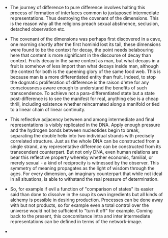 - The journey of difference to pure difference involves halting this process of formation of interfaces common to juxtaposed intermediate representations. Thus destroying the covenant of the dimensions. This is the reason why all the religions preach sexual abstinence, seclusion, detached observation etc.


- The covenant of the dimensions was perhaps first discovered in a cave, one morning shortly after the first hominid lost its tail, these dimensions were found to be the context for decay, the point needs belabouring here that content is more significant in the discourse of decay than context. Fruits decay in the same context as man, but what decays in a fruit is somehow of less import than what decays inside man, although the context for both is the queening glory of the same food web. This is because man is a more differentiated entity than fruit. Indeed, to stop the dogmatic proliferation of difference is the raison d'etre for any consciousness aware enough to understand the benefits of such transcendence. To achieve not a para-differentiated state but a state post-difference is to see the manifest for real, anything else is a cheap thrill, including existence whether reincarnated along a manifold or tied to a linear chain of linear continuity.


- This reflective adjacency between and among intermediate and final representations is visibly replicated in the DNA. Apply enough pressure and the hydrogen bonds between nucleotides begin to break, separating the double helix into two individual strands with precisely correlated structure. Just as the whole DNA can be constructed from a single strand, any representative difference can be constructed from its transcendent counterpart. But not only DNA, even human relations are bear this reflective property whereby whether economic, familial, or merely sexual - a kind of reciprocity is witnessed by the observer. This symmetry of meaning propagates as the light of wisdom through the ages. For every dimension, an imaginary counterpart that while not ideal in all situations, is able to withstand the real pressure of determination. 


- So, for example if evil a function of "comparison of states" its easier said than done to dissolve in the soup its own ingredients but all kinds of alchemy is possible in desiring production. Processes can be done away with but not products, so for example even a total control over the universe would not be sufficient to "turn it off" for example. Coming back to the present, this concomitance intra and inter intermediate representations can be defined in terms of the network-image. 


- 
